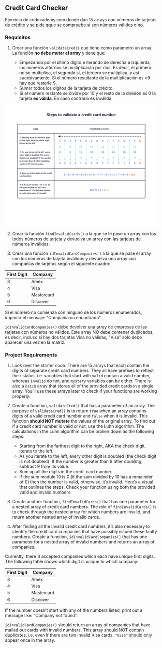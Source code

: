 ## Credit Card Checker

Ejercicio de codecademy.com donde dan 15 arrays con números de tarjetas de crédito y se pide qque se compruebe si son números válidos o no.

### Requisitos

1. Crear una función `validateCred()` que tiene como parámetro un array. La función **no debe mutar el array** y tiene que:

    * Empezando por el último dígito e iterando de derecha a izquierda, los números alternos se multiplicarán por dos. Es decir, el primero no se multiplica,   el segundo sí, el tercero se multiplica, y así sucesivamente. Si el número resultante de la multiplicación es >9 hay que restarle 9.
    * Sumar todos los dígitos de la tarjeta de crédito.
    * Si el número restante se divide por 10 y el resto de la división es 0 la tarjeta **es válida**. En caso contrario es inválida.

![Diagram](/images/cc-validator-diagram-1.svg)

2. Crear la función `findInvalidCards()` a la que se le pase un array con los todos números de tarjeta y devuelva un array con las tarjetas de números inválidos.

3. Crear una función `idInvalidCardCompanies()` a la que se pase el array con los números de tarjeta inválidos y devuelva una array con compañías de tarjetas según el siguiente cuadro:


| First Digit | Company |
| ------- | ------- |
| 3  | Amex  |
| 4  | Visa  |
| 5  | Mastercard  |
| 6  | Discover  |



Si el número no comienza con ninguno de los números enumerados, imprimir el mensaje: "Compañía no encontrada".

`idInvalidCardCompanies()` debe devolver una array de empresas de las tarjetas con números no válidos. Este array NO debe contener duplicados, es decir, incluso si hay dos tarjetas Visa no válidas, "Visa" solo debe aparecer una vez en la matriz.


### Project Requirements

1. Look over the starter code. There are 15 arrays that each contain the digits of separate credit card numbers. They all have prefixes to reflect their status, i.e. variables that start with `valid` contain a valid number, whereas `invalid` do not, and `mystery` variables can be either. There is also a `batch` array that stores all of the provided credit cards in a single array.
You’ll use these arrays later to check if your functions are working properly.

2. Create a function, `validateCred()` that has a parameter of an array. The purpose of `validateCred()` is to return `true` when an array contains digits of a valid credit card number and `false` when it is invalid. This function **should NOT mutate** the values of the original array.
To find out if a credit card number is valid or not, use the Luhn algorithm. 
The calculations in the Luhn algorithm can be broken down as the following steps:

    * Starting from the farthest digit to the right, AKA the check digit, iterate to the left.
    * As you iterate to the left, every other digit is doubled (the check digit is not doubled). If the number is greater than 9 after doubling, subtract 9 from its value.
    * Sum up all the digits in the credit card number.
    * If the sum modulo 10 is 0 (if the sum divided by 10 has a remainder of 0) then the number is valid, otherwise, it’s invalid.
Here’s a visual that outlines the steps. Check your function using both the provided valid and invalid numbers.

3. Create another function, `findInvalidCards()` that has one parameter for a nested array of credit card numbers. The role of `findInvalidCards()` is to check through the nested array for which numbers are invalid, and return another nested array of invalid cards.

5. After finding all the invalid credit card numbers, it’s also necessary to identify the credit card companies that have possibly issued these faulty numbers. Create a function, `idInvalidCardCompanies()` that has one parameter for a nested array of invalid numbers and returns an array of companies.

Currently, there 4 accepted companies which each have unique first digits. The following table shows which digit is unique to which company:


| First Digit | Company |
| ------- | ------- |
| 3  | Amex  |
| 4  | Visa  |
| 5  | Mastercard  |
| 6  | Discover  |


If the number doesn’t start with any of the numbers listed, print out a message like: “Company not found”.

`idInvalidCardCompanies()` should return an array of companies that have mailed out cards with invalid numbers. This array should NOT contain duplicates, i.e. even if there are two invalid Visa cards, `"Visa"` should only appear once in the array.

